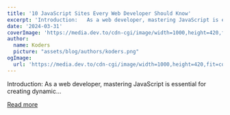 ```yaml
---
title: '10 JavaScript Sites Every Web Developer Should Know'
excerpt: 'Introduction:   As a web developer, mastering JavaScript is essential for creating dynamic...'
date: '2024-03-31'
coverImage: 'https://media.dev.to/cdn-cgi/image/width=1000,height=420,fit=cover,gravity=auto,format=auto/https%3A%2F%2Fdev-to-uploads.s3.amazonaws.com%2Fuploads%2Farticles%2Fxqxlvmmu3190wiiazd4h.jpg'
author:
  name: Koders
  picture: "assets/blog/authors/koders.png"
ogImage:
  url: 'https://media.dev.to/cdn-cgi/image/width=1000,height=420,fit=cover,gravity=auto,format=auto/https%3A%2F%2Fdev-to-uploads.s3.amazonaws.com%2Fuploads%2Farticles%2Fxqxlvmmu3190wiiazd4h.jpg'
---
```


Introduction:   As a web developer, mastering JavaScript is essential for creating dynamic...

[Read more](https://dev.to/webdev-mohdamir/10-javascript-sites-every-web-developer-should-know-247b)
